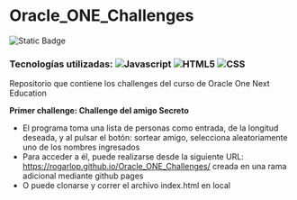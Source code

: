 # Oracle_ONE_Challenges
![Static Badge](https://img.shields.io/badge/Estatus-Completado-Green)
### Tecnologías utilizadas: ![Javascript](https://img.shields.io/badge/JavaScript-323330?style=flat&logo=javascript&logoColor=F7DF1E) ![HTML5](https://img.shields.io/badge/HTML5-E34F26?style=flat&logo=html5&logoColor=white) ![CSS](https://img.shields.io/badge/CSS-563d7c?&style=flat&logo=css3&logoColor=white) 
Repositorio que contiene los challenges del curso de Oracle One Next Education

**Primer challenge: Challenge del amigo Secreto** 
  - El programa toma una lista de personas como entrada, de la longitud deseada, y al pulsar el botón: sortear amigo, selecciona aleatoriamente uno de los nombres ingresados
  - Para acceder a él, puede realizarse desde la siguiente URL: https://rogarlop.github.io/Oracle_ONE_Challenges/ creada en una rama adicional mediante github pages
  - O puede clonarse y correr el archivo index.html en local
